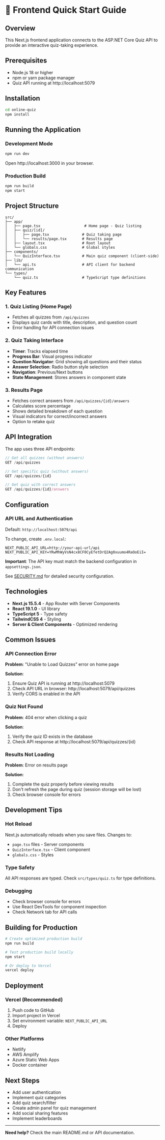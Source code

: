 # 🎯 Frontend Quick Start Guide

## Overview

This Next.js frontend application connects to the ASP.NET Core Quiz API to provide an interactive quiz-taking experience.

## Prerequisites

- Node.js 18 or higher
- npm or yarn package manager
- Quiz API running at http://localhost:5079

## Installation

```bash
cd online-quiz
npm install
```

## Running the Application

### Development Mode
```bash
npm run dev
```
Open http://localhost:3000 in your browser.

### Production Build
```bash
npm run build
npm start
```

## Project Structure

```
src/
├── app/
│   ├── page.tsx                    # Home page - Quiz listing
│   ├── quiz/[id]/
│   │   ├── page.tsx               # Quiz taking page
│   │   └── results/page.tsx       # Results page
│   ├── layout.tsx                 # Root layout
│   └── globals.css                # Global styles
├── components/
│   └── QuizInterface.tsx          # Main quiz component (client-side)
├── lib/
│   └── api.ts                     # API client for backend communication
└── types/
    └── quiz.ts                    # TypeScript type definitions
```

## Key Features

### 1. Quiz Listing (Home Page)
- Fetches all quizzes from `/api/quizzes`
- Displays quiz cards with title, description, and question count
- Error handling for API connection issues

### 2. Quiz Taking Interface
- **Timer**: Tracks elapsed time
- **Progress Bar**: Visual progress indicator
- **Question Navigator**: Grid showing all questions and their status
- **Answer Selection**: Radio button style selection
- **Navigation**: Previous/Next buttons
- **State Management**: Stores answers in component state

### 3. Results Page
- Fetches correct answers from `/api/quizzes/{id}/answers`
- Calculates score percentage
- Shows detailed breakdown of each question
- Visual indicators for correct/incorrect answers
- Option to retake quiz

## API Integration

The app uses three API endpoints:

```typescript
// Get all quizzes (without answers)
GET /api/quizzes

// Get specific quiz (without answers)
GET /api/quizzes/{id}

// Get quiz with correct answers
GET /api/quizzes/{id}/answers
```

## Configuration

### API URL and Authentication

Default: `http://localhost:5079/api`

To change, create `.env.local`:
```env
NEXT_PUBLIC_API_URL=http://your-api-url/api
NEXT_PUBLIC_API_KEY=YRwMhWyVsN4cx8CF0CyEfetDrQ2Ag0xuumo4RaOoEiI=
```

**Important**: The API key must match the backend configuration in `appsettings.json`.

See [SECURITY.md](SECURITY.md) for detailed security configuration.

## Technologies

- **Next.js 15.5.4** - App Router with Server Components
- **React 19.1.0** - UI library
- **TypeScript 5** - Type safety
- **TailwindCSS 4** - Styling
- **Server & Client Components** - Optimized rendering

## Common Issues

### API Connection Error
**Problem**: "Unable to Load Quizzes" error on home page

**Solution**: 
1. Ensure Quiz API is running at http://localhost:5079
2. Check API URL in browser: http://localhost:5079/api/quizzes
3. Verify CORS is enabled in the API

### Quiz Not Found
**Problem**: 404 error when clicking a quiz

**Solution**: 
1. Verify the quiz ID exists in the database
2. Check API response at http://localhost:5079/api/quizzes/{id}

### Results Not Loading
**Problem**: Error on results page

**Solution**: 
1. Complete the quiz properly before viewing results
2. Don't refresh the page during quiz (session storage will be lost)
3. Check browser console for errors

## Development Tips

### Hot Reload
Next.js automatically reloads when you save files. Changes to:
- `page.tsx` files - Server components
- `QuizInterface.tsx` - Client component
- `globals.css` - Styles

### Type Safety
All API responses are typed. Check `src/types/quiz.ts` for type definitions.

### Debugging
- Check browser console for errors
- Use React DevTools for component inspection
- Check Network tab for API calls

## Building for Production

```bash
# Create optimized production build
npm run build

# Test production build locally
npm start

# Or deploy to Vercel
vercel deploy
```

## Deployment

### Vercel (Recommended)
1. Push code to GitHub
2. Import project in Vercel
3. Set environment variable: `NEXT_PUBLIC_API_URL`
4. Deploy

### Other Platforms
- Netlify
- AWS Amplify
- Azure Static Web Apps
- Docker container

## Next Steps

- Add user authentication
- Implement quiz categories
- Add quiz search/filter
- Create admin panel for quiz management
- Add social sharing features
- Implement leaderboards

---

**Need help?** Check the main README.md or API documentation.
